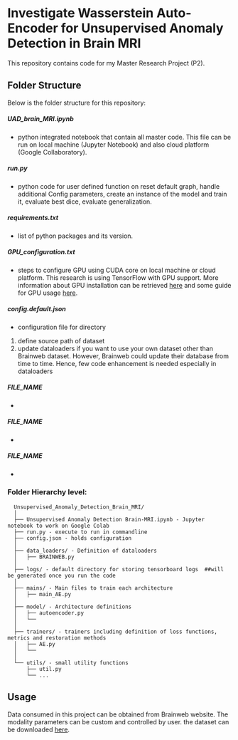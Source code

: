 # Investigate Wasserstein Auto-Encoder for Unsupervised Anomaly Detection in Brain MRI

This repository contains code for my Master Research Project (P2).

## Folder Structure
Below is the folder structure for this repository:


##### UAD_brain_MRI.ipynb 
* python integrated notebook that contain all master code. This file can be run on local machine (Jupyter Notebook) and also cloud platform (Google Collaboratory).


##### run.py
* python code for user defined function on reset default graph, handle additional Config parameters, create an instance of the model and train it, evaluate best dice, evaluate generalization.


##### requirements.txt
* list of python packages and its version.


##### GPU_configuration.txt
* steps to configure GPU using CUDA core on local machine or cloud platform. This research is using TensorFlow with GPU support. More information about GPU installation can be retrieved [here](https://www.tensorflow.org/install/gpu) and some guide for GPU usage [here](https://www.tensorflow.org/guide/gpu).


##### config.default.json
* configuration file for directory
1. define source path of dataset
2. update dataloaders if you want to use your own dataset other than Brainweb dataset. However, Brainweb could update their database from time to time. Hence, few code enhancement is needed especially in dataloaders


##### FILE_NAME
* 


##### FILE_NAME
* 


##### FILE_NAME
* 


### Folder Hierarchy level:
```
  Unsupervised_Anomaly_Detection_Brain_MRI/
  │
  ├── Unsupervised Anomaly Detection Brain-MRI.ipynb - Jupyter notebook to work on Google Colab
  ├── run.py - execute to run in commandline
  ├── config.json - holds configuration
  │
  ├── data_loaders/ - Definition of dataloaders
  │   ├── BRAINWEB.py
  │
  ├── logs/ - default directory for storing tensorboard logs  ##will be generated once you run the code
  │
  ├── mains/ - Main files to train each architecture
  │   ├── main_AE.py
  │
  ├── model/ - Architecture definitions
  │   ├── autoencoder.py
  │   └── 
  │ 
  ├── trainers/ - trainers including definition of loss functions, metrics and restoration methods
  │   ├── AE.py
  │   └── 
  │  
  └── utils/ - small utility functions
      ├── util.py
      └── ...
```

## Usage
Data consumed in this project can be obtained from Brainweb website. The modality parameters can be custom and controlled by user. the dataset can be downloaded [here](https://brainweb.bic.mni.mcgill.ca/).



